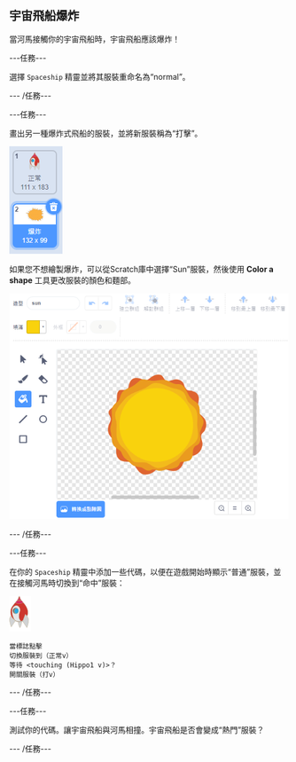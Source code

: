 ## 宇宙飛船爆炸

當河馬接觸你的宇宙飛船時，宇宙飛船應該爆炸！

\---任務\---

選擇 `Spaceship` 精靈並將其服裝重命名為“normal”。

\--- /任務\---

\---任務\---

畫出另一種爆炸式飛船的服裝，並將新服裝稱為“打擊”。

![截圖](images/invaders-spaceship-costumes.png)

如果您不想繪製爆炸，可以從Scratch庫中選擇“Sun”服裝，然後使用 **Color a shape** 工具更改服裝的顏色和麵部。

![截圖](images/invaders-sun.png)

\--- /任務\---

\---任務\---

在你的 `Spaceship` 精靈中添加一些代碼，以便在遊戲開始時顯示“普通”服裝，並在接觸河馬時切換到“命中”服裝：

![火箭精靈](images/rocket-sprite.png)

```blocks3
當標誌點擊
切換服裝到（正常v）
等待 <touching (Hippo1 v)>？
開關服裝（打v）
```

\--- /任務\---

\---任務\---

測試你的代碼。讓宇宙飛船與河馬相撞。宇宙飛船是否會變成“熱門”服裝？

\--- /任務\---